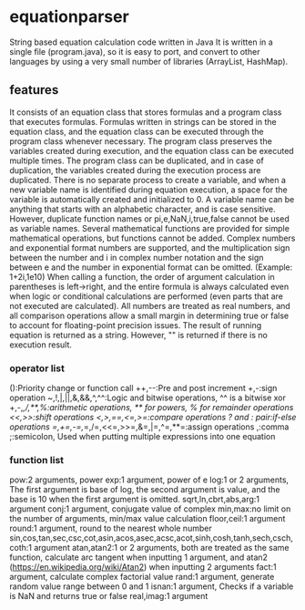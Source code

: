 # equationparser
String based equation calculation code written in Java
It is written in a single file (program.java), so it is easy to port, and convert to other languages by using a very small number of libraries (ArrayList, HashMap).

## features
It consists of an equation class that stores formulas and a program class that executes formulas.
Formulas written in strings can be stored in the equation class, and the equation class can be executed through the program class whenever necessary.
The program class preserves the variables created during execution, and the equation class can be executed multiple times.
The program class can be duplicated, and in case of duplication, the variables created during the execution process are duplicated.
There is no separate process to create a variable, and when a new variable name is identified during equation execution, a space for the variable is automatically created and initialized to 0.
A variable name can be anything that starts with an alphabetic character, and is case sensitive. However, duplicate function names or pi,e,NaN,i,true,false cannot be used as variable names.
Several mathematical functions are provided for simple mathematical operations, but functions cannot be added.
Complex numbers and exponential format numbers are supported, and the multiplication sign between the number and i in complex number notation and the sign between e and the number in exponential format can be omitted. (Example: 1+2i,1e10)
When calling a function, the order of argument calculation in parentheses is left->right, and the entire formula is always calculated even when logic or conditional calculations are performed (even parts that are not executed are calculated).
All numbers are treated as real numbers, and all comparison operations allow a small margin in determining true or false to account for floating-point precision issues.
The result of running equation is returned as a string. However, "" is returned if there is no execution result.

### operator list
():Priority change or function call
++,--:Pre and post increment
+,-:sign operation
~,!,|,||,&,&&,^,^^:Logic and bitwise operations, ^^ is a bitwise xor
+,-,*,/,**,%:arithmetic operations, ** for powers, % for remainder operations
<<,>>:shift operations
<,>,==,<=,>=:compare operations
? and : pair:if-else operations
=,+=,-=,*=,/=,<<=,>>=,&=,|=,^=,**=:assign operations
,:comma
;:semicolon, Used when putting multiple expressions into one equation

### function list

pow:2 arguments, power
exp:1 argument, power of e
log:1 or 2 arguments, The first argument is base of log, the second argument is value, and the base is 10 when the first argument is omitted.
sqrt,ln,cbrt,abs,arg:1 argument
conj:1 argument, conjugate value of complex
min,max:no limit on the number of arguments, min/max value calculation
floor,ceil:1 argument
round:1 argument, round to the nearest whole number
sin,cos,tan,sec,csc,cot,asin,acos,asec,acsc,acot,sinh,cosh,tanh,sech,csch,coth:1 argument
atan,atan2:1 or 2 arguments, both are treated as the same function, calculate arc tangent when inputting 1 argument, and atan2 (https://en.wikipedia.org/wiki/Atan2) when inputting 2 arguments
fact:1 argument, calculate complex factorial value
rand:1 argument, generate random value range between 0 and 1
isnan:1 argument, Checks if a variable is NaN and returns true or false
real,imag:1 argument
